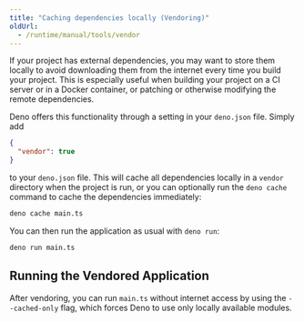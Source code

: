 ```yaml
---
title: "Caching dependencies locally (Vendoring)"
oldUrl:
  - /runtime/manual/tools/vendor
---
```


If your project has external dependencies, you may want to store them locally to
avoid downloading them from the internet every time you build your project. This
is especially useful when building your project on a CI server or in a Docker
container, or patching or otherwise modifying the remote dependencies.

Deno offers this functionality through a setting in your `deno.json` file.
Simply add

```json
{
  "vendor": true
}
```

to your `deno.json` file. This will cache all dependencies locally in a `vendor`
directory when the project is run, or you can optionally run the `deno cache`
command to cache the dependencies immediately:

```bash
deno cache main.ts
```

You can then run the application as usual with `deno run`:

```bash
deno run main.ts
```

## Running the Vendored Application

After vendoring, you can run `main.ts` without internet access by using the
`--cached-only` flag, which forces Deno to use only locally available modules.
